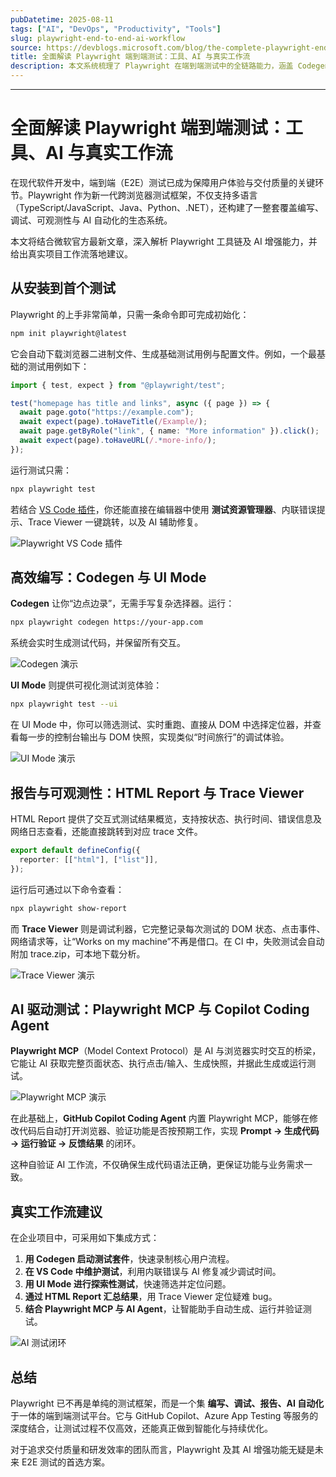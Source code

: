 ```yaml
---
pubDatetime: 2025-08-11
tags: ["AI", "DevOps", "Productivity", "Tools"]
slug: playwright-end-to-end-ai-workflow
source: https://devblogs.microsoft.com/blog/the-complete-playwright-end-to-end-story-tools-ai-and-real-world-workflows
title: 全面解读 Playwright 端到端测试：工具、AI 与真实工作流
description: 本文系统梳理了 Playwright 在端到端测试中的全链路能力，涵盖 Codegen、UI Mode、HTML 报告、Trace Viewer、Playwright MCP 与 GitHub Copilot 集成等关键工具，并探讨如何结合 AI 构建高效、可维护的真实测试工作流。
---
```


---

# 全面解读 Playwright 端到端测试：工具、AI 与真实工作流

在现代软件开发中，端到端（E2E）测试已成为保障用户体验与交付质量的关键环节。Playwright 作为新一代跨浏览器测试框架，不仅支持多语言（TypeScript/JavaScript、Java、Python、.NET），还构建了一整套覆盖编写、调试、可观测性与 AI 自动化的生态系统。

本文将结合微软官方最新文章，深入解析 Playwright 工具链及 AI 增强能力，并给出真实项目工作流落地建议。

## 从安装到首个测试

Playwright 的上手非常简单，只需一条命令即可完成初始化：

```bash
npm init playwright@latest
```

它会自动下载浏览器二进制文件、生成基础测试用例与配置文件。例如，一个最基础的测试用例如下：

```typescript
import { test, expect } from "@playwright/test";

test("homepage has title and links", async ({ page }) => {
  await page.goto("https://example.com");
  await expect(page).toHaveTitle(/Example/);
  await page.getByRole("link", { name: "More information" }).click();
  await expect(page).toHaveURL(/.*more-info/);
});
```

运行测试只需：

```bash
npx playwright test
```

若结合 [VS Code 插件](https://marketplace.visualstudio.com/items?itemName=ms-playwright.playwright)，你还能直接在编辑器中使用 **测试资源管理器**、内联错误提示、Trace Viewer 一键跳转，以及 AI 辅助修复。

![Playwright VS Code 插件](https://devblogs.microsoft.com/wp-content/uploads/2025/08/vs-code-extension.png)

## 高效编写：Codegen 与 UI Mode

**Codegen** 让你“边点边录”，无需手写复杂选择器。运行：

```bash
npx playwright codegen https://your-app.com
```

系统会实时生成测试代码，并保留所有交互。

![Codegen 演示](https://devblogs.microsoft.com/wp-content/uploads/2025/08/playwright-codegen.png)

**UI Mode** 则提供可视化测试浏览体验：

```bash
npx playwright test --ui
```

在 UI Mode 中，你可以筛选测试、实时重跑、直接从 DOM 中选择定位器，并查看每一步的控制台输出与 DOM 快照，实现类似“时间旅行”的调试体验。

![UI Mode 演示](https://devblogs.microsoft.com/wp-content/uploads/2025/08/playwright-ui-mode.png)

## 报告与可观测性：HTML Report 与 Trace Viewer

HTML Report 提供了交互式测试结果概览，支持按状态、执行时间、错误信息及网络日志查看，还能直接跳转到对应 trace 文件。

```typescript
export default defineConfig({
  reporter: [["html"], ["list"]],
});
```

运行后可通过以下命令查看：

```bash
npx playwright show-report
```

而 **Trace Viewer** 则是调试利器，它完整记录每次测试的 DOM 状态、点击事件、网络请求等，让“Works on my machine”不再是借口。在 CI 中，失败测试会自动附加 trace.zip，可本地下载分析。

![Trace Viewer 演示](https://devblogs.microsoft.com/wp-content/uploads/2025/08/playwright-trace-viewer.png)

## AI 驱动测试：Playwright MCP 与 Copilot Coding Agent

**Playwright MCP**（Model Context Protocol）是 AI 与浏览器实时交互的桥梁，它能让 AI 获取完整页面状态、执行点击/输入、生成快照，并据此生成或运行测试。

![Playwright MCP 演示](https://devblogs.microsoft.com/wp-content/uploads/2025/08/playwright-mcp-vscode.jpg)

在此基础上，**GitHub Copilot Coding Agent** 内置 Playwright MCP，能够在修改代码后自动打开浏览器、验证功能是否按预期工作，实现 **Prompt → 生成代码 → 运行验证 → 反馈结果** 的闭环。

这种自验证 AI 工作流，不仅确保生成代码语法正确，更保证功能与业务需求一致。

## 真实工作流建议

在企业项目中，可采用如下集成方式：

1. **用 Codegen 启动测试套件**，快速录制核心用户流程。
2. **在 VS Code 中维护测试**，利用内联错误与 AI 修复减少调试时间。
3. **用 UI Mode 进行探索性测试**，快速筛选并定位问题。
4. **通过 HTML Report 汇总结果**，用 Trace Viewer 定位疑难 bug。
5. **结合 Playwright MCP 与 AI Agent**，让智能助手自动生成、运行并验证测试。

![AI 测试闭环](https://devblogs.microsoft.com/wp-content/uploads/2025/08/playwright-ai-loop.png)

## 总结

Playwright 已不再是单纯的测试框架，而是一个集 **编写、调试、报告、AI 自动化** 于一体的端到端测试平台。它与 GitHub Copilot、Azure App Testing 等服务的深度结合，让测试过程不仅高效，还能真正做到智能化与持续优化。

对于追求交付质量和研发效率的团队而言，Playwright 及其 AI 增强功能无疑是未来 E2E 测试的首选方案。
